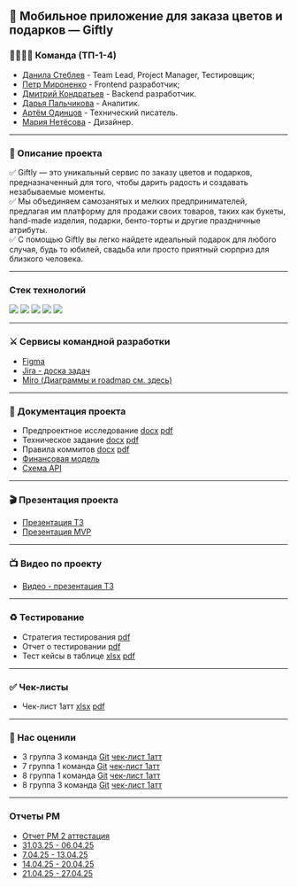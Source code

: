 
## 🎁 Мобильное приложение для заказа цветов и подарков — Giftly


### 👨‍👨‍👦‍👦 Команда (ТП-1-4)
- [Данила Стеблев](https://github.com/danielsteblev "") - Team Lead, Project Manager, Тестировщик;
- [Петр Мироненко](https://github.com/IshimoRin "") - Frontend разработчик;
- [Дмитрий Кондратьев](https://github.com/Starks2121 "") - Backend разработчик.
- [Дарья Пальчикова](https://github.com/deola-q "") - Аналитик.
- [Артём Одинцов](https://github.com/Dodger0072 "") - Технический писатель.
- [Мария Нетёсова]("") - Дизайнер.
***
### 📝 Описание проекта
✅ Giftly — это уникальный сервис по заказу цветов и подарков, предназначенный для того, чтобы дарить радость и создавать незабываемые моменты. <br>
✅ Мы объединяем самозанятых и мелких предпринимателей, предлагая им платформу для продажи своих товаров, таких как букеты, hand-made изделия, подарки, бенто-торты и другие праздничные атрибуты. <br>
✅ С помощью Giftly вы легко найдете идеальный подарок для любого случая, будь то юбилей, свадьба или просто приятный сюрприз для близкого человека. 
***
### Стек технологий
 
<img src="https://img.shields.io/badge/Django-265422?style=for-the-badge&logo=django&logoColor=white"/>  <img src="https://img.shields.io/badge/FLUTTER-99fff8?style=for-the-badge&logo=flutter&logoColor=black"/> 
  <img src="https://img.shields.io/badge/DART-6eeafa?style=for-the-badge&logo=dart&logoColor=black"/>  <img src="https://img.shields.io/badge/POSTGRESQL-add8e6?style=for-the-badge&logo=postgresql&logoColor=black"/>  <img src="https://img.shields.io/badge/docker-29d8ff?style=for-the-badge&logo=docker&logoColor=white"/>
***
### ⚔️ Сервисы командной разработки
+ [Figma](https://www.figma.com/design/KvNbno6IojAUMuE60NUKpL/Giftly?node-id=0-1&t=CunnZH5WBdZAB6P6-1)
+ [Jira - доска задач](https://id.atlassian.com/invite/p/jira-software?id=Nz9hN7lHRm2m6LM9xuMs-Q)
+ [Miro (Диаграммы и roadmap см. здесь)](https://miro.com/app/board/uXjVIQt8Zn0=/?share_link_id=221836199551)
***
 
### 📄 Документация проекта
+ Предпроектное исследование [docx](https://github.com/Dodger0072/Programming-technologies-project/blob/main/docs/%D0%9F%D1%80%D0%B5%D0%B4%D0%BF%D1%80%D0%BE%D0%B5%D0%BA%D1%82%D0%BD%D0%BE%D0%B5%20%D0%B8%D1%81%D1%81%D0%BB%D0%B5%D0%B4%D0%BE%D0%B2%D0%B0%D0%BD%D0%B8%D0%B5/%D0%9F%D1%80%D0%B5%D0%B4%D0%BF%D1%80%D0%BE%D0%B5%D0%BA%D1%82%D0%BD%D0%BE%D0%B5%20%D0%B8%D1%81%D1%81%D0%BB%D0%B5%D0%B4%D0%BE%D0%B2%D0%B0%D0%BD%D0%B8%D0%B5.docx) [pdf](https://github.com/Dodger0072/Programming-technologies-project/blob/main/docs/%D0%9F%D1%80%D0%B5%D0%B4%D0%BF%D1%80%D0%BE%D0%B5%D0%BA%D1%82%D0%BD%D0%BE%D0%B5%20%D0%B8%D1%81%D1%81%D0%BB%D0%B5%D0%B4%D0%BE%D0%B2%D0%B0%D0%BD%D0%B8%D0%B5/%D0%9F%D1%80%D0%B5%D0%B4%D0%BF%D1%80%D0%BE%D0%B5%D0%BA%D1%82%D0%BD%D0%BE%D0%B5%20%D0%B8%D1%81%D1%81%D0%BB%D0%B5%D0%B4%D0%BE%D0%B2%D0%B0%D0%BD%D0%B8%D0%B5.pdf)
+ Техническое задание [docx](https://github.com/Dodger0072/Programming-technologies-project/blob/main/docs/%D0%A2%D0%B5%D1%85%D0%BD%D0%B8%D1%87%D0%B5%D1%81%D0%BA%D0%BE%D0%B5%20%D0%B7%D0%B0%D0%B4%D0%B0%D0%BD%D0%B8%D0%B5/%D0%A2%D0%B5%D1%85%D0%BD%D0%B8%D1%87%D0%B5%D1%81%D0%BA%D0%BE%D0%B5%20%D0%B7%D0%B0%D0%B4%D0%B0%D0%BD%D0%B8%D0%B5.doc) [pdf](https://github.com/Dodger0072/Programming-technologies-project/blob/main/docs/%D0%A2%D0%B5%D1%85%D0%BD%D0%B8%D1%87%D0%B5%D1%81%D0%BA%D0%BE%D0%B5%20%D0%B7%D0%B0%D0%B4%D0%B0%D0%BD%D0%B8%D0%B5/%D0%A2%D0%B5%D1%85%D0%BD%D0%B8%D1%87%D0%B5%D1%81%D0%BA%D0%BE%D0%B5%20%D0%B7%D0%B0%D0%B4%D0%B0%D0%BD%D0%B8%D0%B5.pdf)
+ Правила коммитов [docx](https://github.com/Dodger0072/Programming-technologies-project/blob/main/docs/%D0%9F%D1%80%D0%B0%D0%B2%D0%B8%D0%BB%D0%B0%20%D0%BA%D0%BE%D0%BC%D0%BC%D0%B8%D1%82%D0%BE%D0%B2/%D0%9F%D1%80%D0%B0%D0%B2%D0%B8%D0%BB%D0%B0%20%D0%BA%D0%BE%D0%BC%D0%BC%D0%B8%D1%82%D0%BE%D0%B2.doc) [pdf](https://github.com/Dodger0072/Programming-technologies-project/blob/main/docs/%D0%9F%D1%80%D0%B0%D0%B2%D0%B8%D0%BB%D0%B0%20%D0%BA%D0%BE%D0%BC%D0%BC%D0%B8%D1%82%D0%BE%D0%B2/%D0%9F%D1%80%D0%B0%D0%B2%D0%B8%D0%BB%D0%B0%20%D0%BA%D0%BE%D0%BC%D0%BC%D0%B8%D1%82%D0%BE%D0%B2.pdf)
+  [Финансовая модель](https://docs.google.com/spreadsheets/d/1kbQFjhRnAkh_y2s77WcYbAIn_lpS5xQK/edit?usp=sharing&ouid=106128977690791711365&rtpof=true&sd=true)
+  [Схема API](https://editor.swagger.io/?url=https://gist.githubusercontent.com/Starks2121/2542d78d3d8c4f9f45325f3700e55b99/raw/fe44365c1a5f26c9b6a5015df54d07921ab272ad/openapi.yaml)
***
### 🎬 Презентация проекта
+ [Презентация ТЗ](https://github.com/Dodger0072/Programming-technologies-project/blob/main/docs/%D0%9F%D1%80%D0%B5%D0%B7%D0%B5%D0%BD%D1%82%D0%B0%D1%86%D0%B8%D0%B8/%D0%9F%D1%80%D0%B5%D0%B7%D0%B5%D0%BD%D1%82%D0%B0%D1%86%D0%B8%D1%8F%20%D0%A2%D0%97.pdf)
+ [Презентация MVP](https://github.com/Dodger0072/Programming-technologies-project/blob/main/docs/%D0%9F%D1%80%D0%B5%D0%B7%D0%B5%D0%BD%D1%82%D0%B0%D1%86%D0%B8%D0%B8/Giftly_MVP.pdf)
***
### 📺 Видео по проекту
+ [Видео - презентация ТЗ](https://drive.google.com/file/d/1BhGjZ7tFoYjIO4Wo1j9YUP1JnrPgwRfz/view?usp=drive_link)
***

### ♻️ Тестирование
+ Стратегия тестирования [pdf](https://github.com/Dodger0072/Programming-technologies-project/blob/main/docs/%D0%A2%D0%B5%D1%81%D1%82%D0%B8%D1%80%D0%BE%D0%B2%D0%B0%D0%BD%D0%B8%D0%B5/TestStrategy_Giftly.pdf)
+ Отчет о тестировании [pdf](https://github.com/Dodger0072/Programming-technologies-project/blob/main/docs/%D0%A2%D0%B5%D1%81%D1%82%D0%B8%D1%80%D0%BE%D0%B2%D0%B0%D0%BD%D0%B8%D0%B5/%D0%9E%D1%82%D1%87%D1%91%D1%82%20%D0%BE%20%D1%82%D0%B5%D1%81%D1%82%D0%B8%D1%80%D0%BE%D0%B2%D0%B0%D0%BD%D0%B8%D0%B8.pdf)
+ Тест кейсы в таблице [xlsx](https://github.com/Dodger0072/Programming-technologies-project/blob/main/docs/%D0%A2%D0%B5%D1%81%D1%82%D0%B8%D1%80%D0%BE%D0%B2%D0%B0%D0%BD%D0%B8%D0%B5/%D0%A2%D0%B5%D1%81%D1%82%D0%B8%D1%80%D0%BE%D0%B2%D0%B0%D0%BD%D0%B8%D0%B5%20Giftly.xlsx) [pdf](https://github.com/Dodger0072/Programming-technologies-project/blob/main/docs/%D0%A2%D0%B5%D1%81%D1%82%D0%B8%D1%80%D0%BE%D0%B2%D0%B0%D0%BD%D0%B8%D0%B5/%D0%A2%D0%B5%D1%81%D1%82%D0%B8%D1%80%D0%BE%D0%B2%D0%B0%D0%BD%D0%B8%D0%B5-Giftly.pdf)
***
### ✅ Чек-листы
+ Чек-лист 1атт [xlsx](https://docs.google.com/spreadsheets/d/12t66YL6_T-VlFuuj86yQrHgUEHzscdUTIaRtULMLzpQ/edit?gid=0#gid=0) [pdf](https://github.com/Dodger0072/Programming-technologies-project/blob/main/docs/%D0%A7%D0%B5%D0%BA-%D0%BB%D0%B8%D1%81%D1%82%D1%8B/%D0%A7%D0%B5%D0%BA-%D0%BB%D0%B8%D1%81%D1%82.pdf)
***
### 🤝 Нас оценили
+ 3 группа 3 команда [Git](https://github.com/qudest/voyago) [чек-лист 1атт](https://github.com/qudest/voyago/blob/main/Documentation/Check-list.pdf)
+ 7 группа 1 команда [Git](https://github.com/TP-RENTPLACE) [чек-лист 1атт](https://github.com/TP-RENTPLACE/RENTPLACE/blob/main/Документация/Чек-лист%201%20этап.pdf)
+ 8 группа 1 команда [Git](https://github.com/mxnmiraii/vkatun?tab=readme-ov-file)  [чек-лист 1атт](https://github.com/mxnmiraii/Vkatun/blob/main/%D0%9C%D0%B5%D0%B6%D0%BA%D0%BE%D0%BC%D0%B0%D0%BD%D0%B4%D0%BD%D0%B0%D1%8F%20%D0%BF%D1%80%D0%BE%D0%B2%D0%B5%D1%80%D0%BA%D0%B0/checklist_8_1.pdf)
+ 8 группа 3 команда [Git](https://gitlab.com/rlwd/main) [чек-лист 1атт](https://gitlab.com/rlwd/main/-/blob/main/%D0%B4%D0%BE%D0%BA%D1%83%D0%BC%D0%B5%D0%BD%D1%82%D1%8B/%D0%A7%D0%B5%D0%BA%D0%BB%D0%B8%D1%81%D1%82.pdf)
***
### Отчеты PM
+ [Отчет PM 2 аттестация](https://github.com/Dodger0072/Programming-technologies-project/blob/main/docs/%D0%9E%D1%82%D1%87%D0%B5%D1%82%D1%8B%20PM/%D0%9E%D1%82%D1%87%D0%B5%D1%82_PM_2att.pdf)
+ [31.03.25 - 06.04.25](https://github.com/Dodger0072/Programming-technologies-project/blob/main/docs/%D0%9E%D1%82%D1%87%D0%B5%D1%82%D1%8B%20PM/%D0%BE%D1%82%D1%87%D1%91%D1%82_31.03-6.04.pdf)
+ [7.04.25 - 13.04.25](https://github.com/Dodger0072/Programming-technologies-project/blob/main/docs/%D0%9E%D1%82%D1%87%D0%B5%D1%82%D1%8B%20PM/%D0%BE%D1%82%D1%87%D1%91%D1%82_7.04-13.04.pdf)
+ [14.04.25 - 20.04.25](https://github.com/Dodger0072/Programming-technologies-project/blob/main/docs/%D0%9E%D1%82%D1%87%D0%B5%D1%82%D1%8B%20PM/%D0%BE%D1%82%D1%87%D1%91%D1%82_14.04-20.04.pdf)
+ [21.04.25 - 27.04.25](https://github.com/Dodger0072/Programming-technologies-project/blob/main/docs/%D0%9E%D1%82%D1%87%D0%B5%D1%82%D1%8B%20PM/%D0%BE%D1%82%D1%87%D1%91%D1%82_21.04-27.04.pdf)



